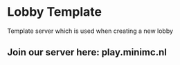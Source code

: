 # Lobby Template
Template server which is used when creating a new lobby

## Join our server here: play.minimc.nl

